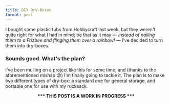 ```yaml
---
title: DIY Dry-Boxes
format: post
---
```


I bought some plastic tubs from Hobbycraft last week, but they weren't quite right for what I had in mind; be that as it may — _instead of nailing them to a Frizbee and flinging them over a rainbow!_ — I’ve decided to turn them into dry-boxes.

### Sounds good. What's the plan? ###

I’ve been mulling on a project like this for some time, and (thanks to the aforementioned mishap 😡) I'm finally going to tackle it. The plan is to make two different types of dry-box: a standard one for general storage, and portable one for use with my rucksack.

<center>
<b>*** THIS POST IS A WORK IN PROGRESS ***</b>
</center>
